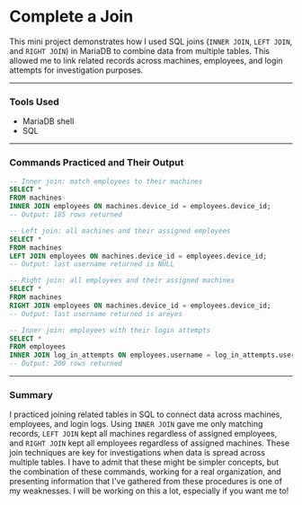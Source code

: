 # Complete a Join

This mini project demonstrates how I used SQL joins (`INNER JOIN`, `LEFT JOIN`, and `RIGHT JOIN`) in MariaDB to combine data from multiple tables. This allowed me to link related records across machines, employees, and login attempts for investigation purposes.

---

### Tools Used
- MariaDB shell
- SQL

---

### Commands Practiced and Their Output
```sql
-- Inner join: match employees to their machines
SELECT *
FROM machines
INNER JOIN employees ON machines.device_id = employees.device_id;
-- Output: 185 rows returned

-- Left join: all machines and their assigned employees
SELECT *
FROM machines
LEFT JOIN employees ON machines.device_id = employees.device_id;
-- Output: last username returned is NULL

-- Right join: all employees and their assigned machines
SELECT *
FROM machines
RIGHT JOIN employees ON machines.device_id = employees.device_id;
-- Output: last username returned is areyes

-- Inner join: employees with their login attempts
SELECT *
FROM employees
INNER JOIN log_in_attempts ON employees.username = log_in_attempts.username;
-- Output: 200 rows returned
```

---

### Summary
I practiced joining related tables in SQL to connect data across machines, employees, and login logs. Using `INNER JOIN` gave me only matching records, `LEFT JOIN` kept all machines regardless of assigned employees, and `RIGHT JOIN` kept all employees regardless of assigned machines. These join techniques are key for investigations when data is spread across multiple tables. I have to admit that these might be simpler concepts, but the combination of these commands, working for a real organization, and presenting information that I've gathered from these procedures is one of my weaknesses. I will be working on this a lot, especially if you want me to!

